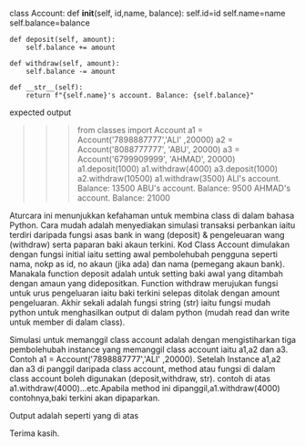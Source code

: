 class Account:
    def __init__(self, id,name, balance):
        self.id=id
        self.name=name
        self.balance=balance
       
    def deposit(self, amount):
        self.balance += amount

    def withdraw(self, amount):
        self.balance -= amount

    def __str__(self):
        return f"{self.name}'s account. Balance: {self.balance}"


expected output

>>> from classes import Account
>>> a1 = Account('7898887777','ALI' ,20000)
>>> a2 = Account('8088777777',  'ABU', 20000)
>>> a3 = Account('6799909999',  'AHMAD', 20000)
>>> a1.deposit(1000)
>>> a1.withdraw(4000)
>>> a3.deposit(1000)
>>> a2.withdraw(10500)
>>> a1.withdraw(3500)
>>> ALI's account. Balance: 13500
>>> ABU's account. Balance: 9500
>>> AHMAD's account. Balance: 21000

Aturcara ini menunjukkan kefahaman untuk membina class di dalam bahasa Python. Cara mudah adalah menyediakan simulasi transaksi perbankan iaitu terdiri daripada fungsi asas bank in wang (deposit) & pengeleuaran wang (withdraw) serta paparan baki akaun terkini. Kod Class Account dimulakan dengan fungsi initial iaitu setting awal pembolehubah pengguna seperti nama, nokp as id, no akaun (jika ada) dan nama (pemegang akaun bank). Manakala function deposit adalah untuk setting baki awal yang ditambah dengan amaun yang didepositkan. Function withdraw merujukan fungsi untuk urus pengeluaran iaitu baki terkini selepas ditolak dengan amount pengeluaran.  Akhir sekali adalah fungsi string (str) iaitu fungsi mudah python untuk menghasilkan output di dalam python (mudah read dan write untuk member di dalam class).

Simulasi untuk memanggil class account adalah dengan  mengistiharkan tiga pembolehubah instance yang memanggil class account iaitu a1,a2 dan a3. Contoh a1 = Account('7898887777','ALI' ,20000). Setelah Instance a1,a2 dan a3 di panggil daripada class account, method atau fungsi di dalam class account boleh digunakan (deposit,withdraw, str). contoh di atas a1.withdraw(4000)...etc.Apabila method ini dipanggil,a1.withdraw(4000) contohnya,baki terkini akan dipaparkan.

Output adalah seperti yang di atas

Terima kasih.
